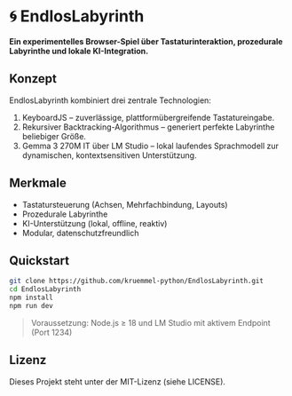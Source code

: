 # 🌀 EndlosLabyrinth
**Ein experimentelles Browser-Spiel über Tastaturinteraktion, prozedurale Labyrinthe und lokale KI-Integration.**

## Konzept
EndlosLabyrinth kombiniert drei zentrale Technologien:
1. KeyboardJS – zuverlässige, plattformübergreifende Tastatureingabe.
2. Rekursiver Backtracking-Algorithmus – generiert perfekte Labyrinthe beliebiger Größe.
3. Gemma 3 270M IT über LM Studio – lokal laufendes Sprachmodell zur dynamischen, kontextsensitiven Unterstützung.

## Merkmale
- Tastatursteuerung (Achsen, Mehrfachbindung, Layouts)
- Prozedurale Labyrinthe
- KI-Unterstützung (lokal, offline, reaktiv)
- Modular, datenschutzfreundlich

## Quickstart
```bash
git clone https://github.com/kruemmel-python/EndlosLabyrinth.git
cd EndlosLabyrinth
npm install
npm run dev
```

> Voraussetzung: Node.js ≥ 18 und LM Studio mit aktivem Endpoint (Port 1234)

## Lizenz
Dieses Projekt steht unter der MIT-Lizenz (siehe LICENSE).
